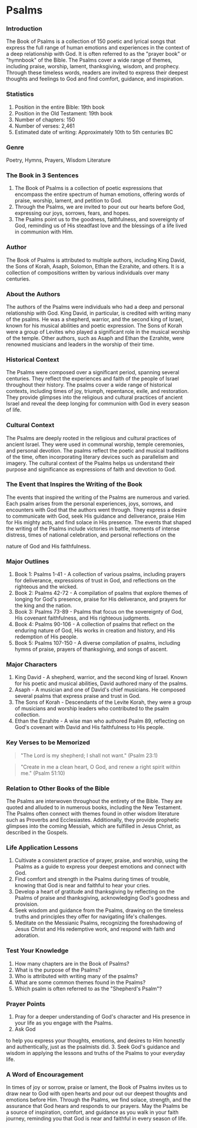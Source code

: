 # Psalms

### Introduction

The Book of Psalms is a collection of 150 poetic and lyrical songs that express the full range of human emotions and experiences in the context of a deep relationship with God. It is often referred to as the "prayer book" or "hymnbook" of the Bible. The Psalms cover a wide range of themes, including praise, worship, lament, thanksgiving, wisdom, and prophecy. Through these timeless words, readers are invited to express their deepest thoughts and feelings to God and find comfort, guidance, and inspiration.

### Statistics

1. Position in the entire Bible: 19th book
2. Position in the Old Testament: 19th book
3. Number of chapters: 150
4. Number of verses: 2,461
5. Estimated date of writing: Approximately 10th to 5th centuries BC

### Genre

Poetry, Hymns, Prayers, Wisdom Literature

### The Book in 3 Sentences

1. The Book of Psalms is a collection of poetic expressions that encompass the entire spectrum of human emotions, offering words of praise, worship, lament, and petition to God.
2. Through the Psalms, we are invited to pour out our hearts before God, expressing our joys, sorrows, fears, and hopes.
3. The Psalms point us to the goodness, faithfulness, and sovereignty of God, reminding us of His steadfast love and the blessings of a life lived in communion with Him.

### Author

The Book of Psalms is attributed to multiple authors, including King David, the Sons of Korah, Asaph, Solomon, Ethan the Ezrahite, and others. It is a collection of compositions written by various individuals over many centuries.

### About the Authors

The authors of the Psalms were individuals who had a deep and personal relationship with God. King David, in particular, is credited with writing many of the psalms. He was a shepherd, warrior, and the second king of Israel, known for his musical abilities and poetic expression. The Sons of Korah were a group of Levites who played a significant role in the musical worship of the temple. Other authors, such as Asaph and Ethan the Ezrahite, were renowned musicians and leaders in the worship of their time.

### Historical Context

The Psalms were composed over a significant period, spanning several centuries. They reflect the experiences and faith of the people of Israel throughout their history. The psalms cover a wide range of historical contexts, including times of joy, triumph, repentance, exile, and restoration. They provide glimpses into the religious and cultural practices of ancient Israel and reveal the deep longing for communion with God in every season of life.

### Cultural Context

The Psalms are deeply rooted in the religious and cultural practices of ancient Israel. They were used in communal worship, temple ceremonies, and personal devotion. The psalms reflect the poetic and musical traditions of the time, often incorporating literary devices such as parallelism and imagery. The cultural context of the Psalms helps us understand their purpose and significance as expressions of faith and devotion to God.

### The Event that Inspires the Writing of the Book

The events that inspired the writing of the Psalms are numerous and varied. Each psalm arises from the personal experiences, joys, sorrows, and encounters with God that the authors went through. They express a desire to communicate with God, seek His guidance and deliverance, praise Him for His mighty acts, and find solace in His presence. The events that shaped the writing of the Psalms include victories in battle, moments of intense distress, times of national celebration, and personal reflections on the

nature of God and His faithfulness.

### Major Outlines

1. Book 1: Psalms 1-41 - A collection of various psalms, including prayers for deliverance, expressions of trust in God, and reflections on the righteous and the wicked.
2. Book 2: Psalms 42-72 - A compilation of psalms that explore themes of longing for God's presence, praise for His deliverance, and prayers for the king and the nation.
3. Book 3: Psalms 73-89 - Psalms that focus on the sovereignty of God, His covenant faithfulness, and His righteous judgments.
4. Book 4: Psalms 90-106 - A collection of psalms that reflect on the enduring nature of God, His works in creation and history, and His redemption of His people.
5. Book 5: Psalms 107-150 - A diverse compilation of psalms, including hymns of praise, prayers of thanksgiving, and songs of ascent.

### Major Characters

1. King David - A shepherd, warrior, and the second king of Israel. Known for his poetic and musical abilities, David authored many of the psalms.
2. Asaph - A musician and one of David's chief musicians. He composed several psalms that express praise and trust in God.
3. The Sons of Korah - Descendants of the Levite Korah, they were a group of musicians and worship leaders who contributed to the psalm collection.
4. Ethan the Ezrahite - A wise man who authored Psalm 89, reflecting on God's covenant with David and His faithfulness to His people.

### Key Verses to be Memorized

> "The Lord is my shepherd; I shall not want." (Psalm 23:1)

> "Create in me a clean heart, O God, and renew a right spirit within me." (Psalm 51:10)

### Relation to Other Books of the Bible

The Psalms are interwoven throughout the entirety of the Bible. They are quoted and alluded to in numerous books, including the New Testament. The Psalms often connect with themes found in other wisdom literature such as Proverbs and Ecclesiastes. Additionally, they provide prophetic glimpses into the coming Messiah, which are fulfilled in Jesus Christ, as described in the Gospels.

### Life Application Lessons

1. Cultivate a consistent practice of prayer, praise, and worship, using the Psalms as a guide to express your deepest emotions and connect with God.
2. Find comfort and strength in the Psalms during times of trouble, knowing that God is near and faithful to hear your cries.
3. Develop a heart of gratitude and thanksgiving by reflecting on the Psalms of praise and thanksgiving, acknowledging God's goodness and provision.
4. Seek wisdom and guidance from the Psalms, drawing on the timeless truths and principles they offer for navigating life's challenges.
5. Meditate on the Messianic Psalms, recognizing the foreshadowing of Jesus Christ and His redemptive work, and respond with faith and adoration.

### Test Your Knowledge

1. How many chapters are in the Book of Psalms?
2. What is the purpose of the Psalms?
3. Who is attributed with writing many of the psalms?
4. What are some common themes found in the Psalms?
5. Which psalm is often referred to as the "Shepherd's Psalm"?

### Prayer Points

1. Pray for a deeper understanding of God's character and His presence in your life as you engage with the Psalms.
2. Ask God

to help you express your thoughts, emotions, and desires to Him honestly and authentically, just as the psalmists did. 3. Seek God's guidance and wisdom in applying the lessons and truths of the Psalms to your everyday life.

### A Word of Encouragement

In times of joy or sorrow, praise or lament, the Book of Psalms invites us to draw near to God with open hearts and pour out our deepest thoughts and emotions before Him. Through the Psalms, we find solace, strength, and the assurance that God hears and responds to our prayers. May the Psalms be a source of inspiration, comfort, and guidance as you walk in your faith journey, reminding you that God is near and faithful in every season of life.

